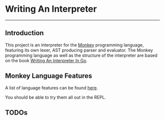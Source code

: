 # Writing An Interpreter

---

## Introduction

This project is an interpreter for the [Monkey](https://interpreterbook.com/index.html#the-monkey-programming-language) programming language,
featuring its own lexer, AST producing parser and evaluator. The Monkey programming language as well as the structure of the interpreter 
are based on the book [Writing An Interpreter In Go](https://interpreterbook.com/). 


## Monkey Language Features

A list of language features can be found [here](https://interpreterbook.com/index.html#the-monkey-programming-language).

You should be able to try them all out in the REPL.


## TODOs

